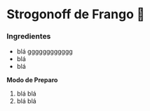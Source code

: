 # Strogonoff de Frango :chicken:

### **Ingredientes**

- blá gggggggggggg
- blá
- blá

**Modo de Preparo**

1. blá blá
2. blá blá 

 
